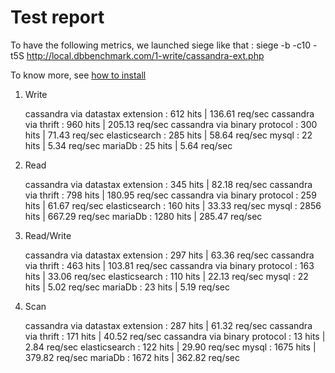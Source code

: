 Test report
===========

To have the following metrics, we launched siege like that : siege -b -c10 -t5S http://local.dbbenchmark.com/1-write/cassandra-ext.php

To know more, see [how to install](docs/install.md)

1) Write

    cassandra via datastax extension  :  612 hits | 136.61 req/sec
    cassandra via thrift              :  960 hits | 205.13 req/sec
    cassandra via binary protocol     :  300 hits |  71.43 req/sec
    elasticsearch                     :  285 hits |  58.64 req/sec
    mysql                             :   22 hits |   5.34 req/sec
    mariaDb                           :   25 hits |   5.64 req/sec

2) Read

    cassandra via datastax extension  :  345 hits |  82.18 req/sec
    cassandra via thrift              :  798 hits | 180.95 req/sec
    cassandra via binary protocol     :  259 hits |  61.67 req/sec
    elasticsearch                     :  160 hits |  33.33 req/sec
    mysql                             : 2856 hits | 667.29 req/sec
    mariaDb                           : 1280 hits | 285.47 req/sec

3) Read/Write

    cassandra via datastax extension  :  297 hits |  63.36 req/sec
    cassandra via thrift              :  463 hits | 103.81 req/sec
    cassandra via binary protocol     :  163 hits |  33.06 req/sec
    elasticsearch                     :  110 hits |  22.13 req/sec
    mysql                             :   22 hits |   5.02 req/sec
    mariaDb                           :   23 hits |   5.19 req/sec

4) Scan

    cassandra via datastax extension  :  287 hits |  61.32 req/sec
    cassandra via thrift              :  171 hits |  40.52 req/sec
    cassandra via binary protocol     :   13 hits |   2.84 req/sec
    elasticsearch                     :  122 hits |  29.90 req/sec
    mysql                             : 1675 hits | 379.82 req/sec
    mariaDb                           : 1672 hits | 362.82 req/sec

